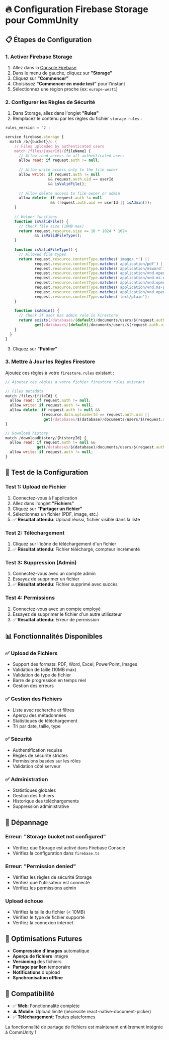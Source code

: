 # 🔥 Configuration Firebase Storage pour CommUnity

## 📋 Étapes de Configuration

### 1. **Activer Firebase Storage**

1. Allez dans la [Console Firebase](https://console.firebase.google.com/project/community-fea1f)
2. Dans le menu de gauche, cliquez sur **"Storage"**
3. Cliquez sur **"Commencer"**
4. Choisissez **"Commencer en mode test"** pour l'instant
5. Sélectionnez une région proche (ex: `europe-west1`)

### 2. **Configurer les Règles de Sécurité**

1. Dans Storage, allez dans l'onglet **"Rules"**
2. Remplacez le contenu par les règles du fichier `storage.rules` :

```javascript
rules_version = '2';

service firebase.storage {
  match /b/{bucket}/o {
    // Files uploaded by authenticated users
    match /files/{userId}/{fileName} {
      // Allow read access to all authenticated users
      allow read: if request.auth != null;
      
      // Allow write access only to the file owner
      allow write: if request.auth != null 
                   && request.auth.uid == userId
                   && isValidFile();
      
      // Allow delete access to file owner or admin
      allow delete: if request.auth != null 
                    && (request.auth.uid == userId || isAdmin());
    }
    
    // Helper functions
    function isValidFile() {
      // Check file size (10MB max)
      return request.resource.size <= 10 * 1024 * 1024
             && isValidFileType();
    }
    
    function isValidFileType() {
      // Allowed file types
      return request.resource.contentType.matches('image/.*') ||
             request.resource.contentType.matches('application/pdf') ||
             request.resource.contentType.matches('application/msword') ||
             request.resource.contentType.matches('application/vnd.openxmlformats-officedocument.wordprocessingml.document') ||
             request.resource.contentType.matches('application/vnd.ms-excel') ||
             request.resource.contentType.matches('application/vnd.openxmlformats-officedocument.spreadsheetml.sheet') ||
             request.resource.contentType.matches('application/vnd.ms-powerpoint') ||
             request.resource.contentType.matches('application/vnd.openxmlformats-officedocument.presentationml.presentation') ||
             request.resource.contentType.matches('text/plain');
    }
    
    function isAdmin() {
      // Check if user has admin role in Firestore
      return exists(/databases/(default)/documents/users/$(request.auth.uid)) &&
             get(/databases/(default)/documents/users/$(request.auth.uid)).data.role == 'admin';
    }
  }
}
```

3. Cliquez sur **"Publier"**

### 3. **Mettre à Jour les Règles Firestore**

Ajoutez ces règles à votre `firestore.rules` existant :

```javascript
// Ajoutez ces règles à votre fichier firestore.rules existant

// Files metadata
match /files/{fileId} {
  allow read: if request.auth != null;
  allow write: if request.auth != null;
  allow delete: if request.auth != null && 
                (resource.data.uploaderId == request.auth.uid || 
                 get(/databases/$(database)/documents/users/$(request.auth.uid)).data.role == 'admin');
}

// Download history
match /downloadHistory/{historyId} {
  allow read: if request.auth != null && 
              get(/databases/$(database)/documents/users/$(request.auth.uid)).data.role == 'admin';
  allow write: if request.auth != null;
}
```

## 🧪 Test de la Configuration

### **Test 1: Upload de Fichier**
1. Connectez-vous à l'application
2. Allez dans l'onglet **"Fichiers"**
3. Cliquez sur **"Partager un fichier"**
4. Sélectionnez un fichier (PDF, image, etc.)
5. ✅ **Résultat attendu**: Upload réussi, fichier visible dans la liste

### **Test 2: Téléchargement**
1. Cliquez sur l'icône de téléchargement d'un fichier
2. ✅ **Résultat attendu**: Fichier téléchargé, compteur incrémenté

### **Test 3: Suppression (Admin)**
1. Connectez-vous avec un compte admin
2. Essayez de supprimer un fichier
3. ✅ **Résultat attendu**: Fichier supprimé avec succès

### **Test 4: Permissions**
1. Connectez-vous avec un compte employé
2. Essayez de supprimer le fichier d'un autre utilisateur
3. ✅ **Résultat attendu**: Erreur de permission

## 📊 Fonctionnalités Disponibles

### ✅ **Upload de Fichiers**
- Support des formats: PDF, Word, Excel, PowerPoint, Images
- Validation de taille (10MB max)
- Validation de type de fichier
- Barre de progression en temps réel
- Gestion des erreurs

### ✅ **Gestion des Fichiers**
- Liste avec recherche et filtres
- Aperçu des métadonnées
- Statistiques de téléchargement
- Tri par date, taille, type

### ✅ **Sécurité**
- Authentification requise
- Règles de sécurité strictes
- Permissions basées sur les rôles
- Validation côté serveur

### ✅ **Administration**
- Statistiques globales
- Gestion des fichiers
- Historique des téléchargements
- Suppression administrative

## 🔧 Dépannage

### **Erreur: "Storage bucket not configured"**
- Vérifiez que Storage est activé dans Firebase Console
- Vérifiez la configuration dans `firebase.ts`

### **Erreur: "Permission denied"**
- Vérifiez les règles de sécurité Storage
- Vérifiez que l'utilisateur est connecté
- Vérifiez les permissions admin

### **Upload échoue**
- Vérifiez la taille du fichier (< 10MB)
- Vérifiez le type de fichier supporté
- Vérifiez la connexion internet

## 🚀 Optimisations Futures

- **Compression d'images** automatique
- **Aperçu de fichiers** intégré
- **Versioning** des fichiers
- **Partage par lien** temporaire
- **Notifications** d'upload
- **Synchronisation offline**

## 📱 Compatibilité

- ✅ **Web**: Fonctionnalité complète
- ⚠️ **Mobile**: Upload limité (nécessite react-native-document-picker)
- ✅ **Téléchargement**: Toutes plateformes

La fonctionnalité de partage de fichiers est maintenant entièrement intégrée à CommUnity !
